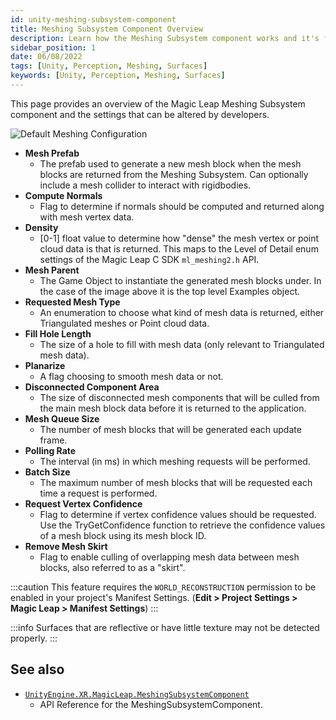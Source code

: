 ```yaml
---
id: unity-meshing-subsystem-component
title: Meshing Subsystem Component Overview
description: Learn how the Meshing Subsystem component works and it's features.
sidebar_position: 1
date: 06/08/2022
tags: [Unity, Perception, Meshing, Surfaces]
keywords: [Unity, Perception, Meshing, Surfaces]
---
```


This page provides an overview of the Magic Leap Meshing Subsystem component and the settings that can be altered by developers.

![Default Meshing Configuration](/img/unity/meshing-subsystem-component-default.png)

- **Mesh Prefab**
  - The prefab used to generate a new mesh block when the mesh blocks are returned from the Meshing Subsystem. Can optionally include a mesh collider to interact with rigidbodies.
- **Compute Normals**
  - Flag to determine if normals should be computed and returned along with mesh vertex data.
- **Density**
  - [0-1] float value to determine how "dense" the mesh vertex or point cloud data is that is returned. This maps to the Level of Detail enum settings of the Magic Leap C SDK `ml_meshing2.h` API.
- **Mesh Parent**
  - The Game Object to instantiate the generated mesh blocks under. In the case of the image above it is the top level Examples object.
- **Requested Mesh Type**
  - An enumeration to choose what kind of mesh data is returned, either Triangulated meshes or Point cloud data.
- **Fill Hole Length**
  - The size of a hole to fill with mesh data (only relevant to Triangulated mesh data).
- **Planarize**
  - A flag choosing to smooth mesh data or not.
- **Disconnected Component Area**
  - The size of disconnected mesh components that will be culled from the main mesh block data before it is returned to the application.
- **Mesh Queue Size**
  - The number of mesh blocks that will be generated each update frame.
- **Polling Rate**
  - The interval (in ms) in which meshing requests will be performed.
- **Batch Size**
  - The maximum number of mesh blocks that will be requested each time a request is performed.
- **Request Vertex Confidence**
  - Flag to determine if vertex confidence values should be requested. Use the TryGetConfidence function to retrieve the confidence values of a mesh block using its mesh block ID.
- **Remove Mesh Skirt**
  - Flag to enable culling of overlapping mesh data between mesh blocks, also referred to as a "skirt".

:::caution
This feature requires the `WORLD_RECONSTRUCTION` permission to be enabled in your project's Manifest Settings. (**Edit > Project Settings > Magic Leap > Manifest Settings**)
:::

:::info
Surfaces that are reflective or have little texture may not be detected properly.
:::

## See also

- [`UnityEngine.XR.MagicLeap.MeshingSubsystemComponent`](/versioned_docs/version-22-Mar-2023/unity-api/api/UnityEngine.XR.MagicLeap/UnityEngine.XR.MagicLeap.MeshingSubsystemComponent.md)
  - API Reference for the MeshingSubsystemComponent.

